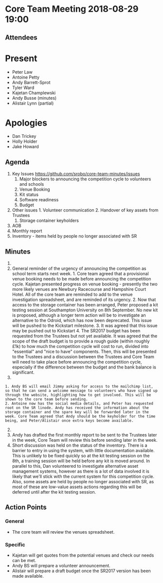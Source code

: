 # Core Team Meeting 2018-08-29 19:00

## Attendees
# Present
- Peter Law
- Antoine Petty
- Andy Barrett-Sprot
- Tyler Ward
- Kajetan Champlewski
- Andy Busse (minutes)
- Alistair Lynn (partial)
# Apologies
- Dan Trickey
- Holly Holder
- Jake Howard

## Agenda
1. Key Issues https://github.com/srobo/core-team-minutes/issues
	1. Major blockers to announcing the competition cycle to volunteers and schools
    1. Venue Booking
    2. Kit status
    3. Software readiness
    4. Budget
  2. Other issues
    1. Volunteer communication
    2. Handover of key assets from Trustees
      1. Storage container keyholders
2. AOB
  1. Monthly report
  2. Inventory - items held by people no longer associated with SR

## Minutes
1.
  1. General reminder of the urgency of announcing the competition as school term starts next week.
    1. Core team agreed that a provisional venue booking needs to be made before announcing the competition cycle. Kajetan presented progress on venue booking - presently the two more likely venues are Newbury Racecourse and Hampshire Court Hotel. All of the core team are reminded to add to the venue investigation spreadsheet, and are reminded of its urgency.
    2. Now that access to the storage container has been arranged, Peter proposed a kit testing session at Southampton University on 8th September. No new kit is proposed, although a longer term action will be to investigate an alternative to the Odroid, which has now been deprecated. This issue will be pushed to the Kickstart milestone.
    3. It was agreed that this issue may be pushed out to Kickstart
    4. The SR2017 budget has been requested from the Trustees but not yet available. It was agreed that the scope of the draft budget is to provide a rough guide (within roughly £1k) to how much the competition cycle will cost to run, divided into "essential" and "nice to have" components. Then, this will be presented to the Trustees and a discussion between the Trustees and Core Team will need to take place before announcing the competition cycle, especially if the difference between the budget and the bank balance is significant.
  2.
    1. Andy BS will email Jimmy asking for access to the mailchimp list, so that he can send a welcome message to volunteers who have signed up through the website, highlighting how to get involved. This will be shown to the core team before sending.
    2. Antoine now has the social media details, and Peter has requested root on the SR linode. Andy has received the information about the storage container and the spare key will be forwarded later in the week. Core Team agreed that Andy should be the keyholder for the time being, and Peter/Alistair once extra keys become available.

2.
  1. Andy has drafted the first monthly report to be sent to the Trustees later in the week, Core Team will review this before sending later in the week.
  2. Short discussion was held on the status of the inventory. There is a barrier to entry in using the system, with little documentation available. This is unlikely to be fixed quickly so at the kit testing session on the 8th, a training session will be held before any kit is moved around. In parallel to this, Dan volunteered to investigate alternative asset management systems, however as there is a lot of data involved it is likely that we'll stick with the current system for this competition cycle. Also, some assets are held by people no longer associated with SR, as most of these are low-value assets actions regarding this will be deferred until after the kit testing session.

## Action Points

### General
- The core team will review the venues spreadsheet.

### Specific
- Kajetan will get quotes from the potential venues and check our needs can be met.
- Andy BS will prepare a volunteer announcement.
- Alistair will prepare a draft budget once the SR2017 version has been made available.
